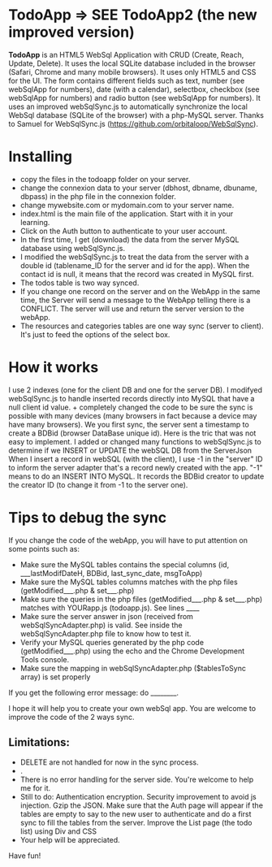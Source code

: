 TodoApp => SEE TodoApp2 (the new improved version)
=====================
**TodoApp** is an HTML5 WebSql Application with CRUD (Create, Reach, Update, Delete). It uses the local SQLite database included in the browser (Safari, Chrome and many mobile browsers). It uses only HTML5 and CSS for the UI. The form contains different fields such as text, number (see webSqlApp for numbers), date (with a calendar), selectbox, checkbox (see webSqlApp for numbers) and radio button (see webSqlApp for numbers). It uses an improved webSqlSync.js to automatically synchronize the local WebSql database (SQLite of the browser) with a php-MySQL server. Thanks to Samuel for WebSqlSync.js (https://github.com/orbitaloop/WebSqlSync).

Installing
==========

- copy the files in the todoapp folder on your server.  
- change the connexion data to your server (dbhost, dbname, dbuname, dbpass) in the php file in the connexion folder.
- change mywebsite.com or mydomain.com to your server name.
- index.html is the main file of the application. Start with it in your learning.
- Click on the Auth button to authenticate to your user account.
- In the first time, I get (download) the data from the server MySQL database using webSqlSync.js. 
- I modified the webSqlSync.js to treat the data from the server with a double id (tablename_ID for the server and id for the app). When the contact id is null, it means that the record was created in MySQL first.
- The todos table is two way synced.
- If you change one record on the server and on the WebApp in the same time, the Server will send a message to the WebApp telling there is a CONFLICT. The server will use and return the server version to the webApp.   
- The resources and categories tables are one way sync (server to client). It's just to feed the options of the select box.

How it works
==========
I use 2 indexes (one for the client DB and one for the server DB). 
I modifyed webSqlSync.js to handle inserted records directly into MySQL that have a null client id value. + completely changed the code to be sure the sync is possible with many devices (many browsers in fact because a device may have many browsers). We you first sync, the server sent a timestamp to create a BDBid (browser DataBase unique id). Here is the tric that was not easy to implement.
I added or changed many functions to webSqlSync.js to determine if we INSERT or UPDATE the webSQL DB from the ServerJson
When I insert a record in webSQL (with the client), I use -1 in the "server" ID to inform the server adapter that's a record newly created with the app. 
"-1" means to do an INSERT INTO MySQL. It records the BDBid creator to update the creator ID (to change it from -1 to the server one).
 
Tips to debug the sync
==========
If you change the code of the webApp, you will have to put attention on some points such as:
- Make sure the MySQL tables contains the special columns (id, ___lastModifDateH, BDBid, last_sync_date, msgToApp) 
- Make sure the MySQL tables columns matches with the php files (getModified___.php & set___.php)
- Make sure the queries in the php files (getModified___.php & set___.php) matches with YOURapp.js (todoapp.js). See lines ____ 
- Make sure the server answer in json (received from webSqlSyncAdapter.php) is valid. See inside the webSqlSyncAdapter.php file to know how to test it.
- Verify your MySQL queries generated by the php code (getModified___.php) using the echo and the Chrome Development Tools console.
- Make sure the mapping in webSqlSyncAdapter.php ($tablesToSync array) is set properly  

If you get the following error message: 
do ________.

I hope it will help you to create your own webSql app. You are welcome to improve the code of the 2 ways sync.

## Limitations:

 - DELETE are not handled for now in the sync process.
 - . 
 - There is no error handling for the server side. You're welcome to help me for it.
 - Still to do: Authentication encryption. Security improvement to avoid js injection. Gzip the JSON. Make sure that the Auth page will appear if the tables are empty to say to the new user to authenticate and do a first sync to fill the tables from the server. Improve the List page  (the todo list) using Div and CSS
 - Your help will be appreciated.
 
Have fun! 